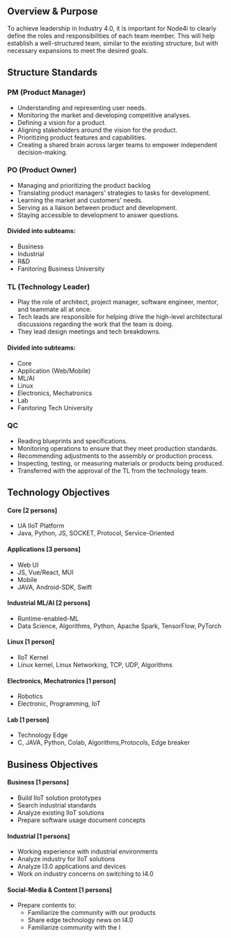 ## Overview & Purpose
To achieve leadership in Industry 4.0, it is important for Node4i to clearly define the roles and responsibilities of each team member. This will help establish a well-structured team, similar to the existing structure, but with necessary expansions to meet the desired goals.

## Structure Standards

### PM (Product Manager)
- Understanding and representing user needs.
- Monitoring the market and developing competitive analyses.
- Defining a vision for a product.
- Aligning stakeholders around the vision for the product. 
- Prioritizing product features and capabilities.
- Creating a shared brain across larger teams to empower independent decision-making.

### PO (Product Owner)
- Managing and prioritizing the product backlog
- Translating product managers' strategies to tasks for development.
- Learning the market and customers' needs.
- Serving as a liaison between product and development.
- Staying accessible to development to answer questions.

#### Divided into subteams:
- Business
- Industrial
- R&D
- Fanitoring Business University

### TL (Technology Leader)
- Play the role of architect, project manager, software engineer, mentor, and teammate all at once. 
- Tech leads are responsible for helping drive the high-level architectural discussions regarding the work that the team is doing. 
- They lead design meetings and tech breakdowns. 

#### Divided into subteams:
- Core
- Application (Web/Mobile)
- ML/AI
- Linux
- Electronics, Mechatronics
- Lab
- Fanitoring Tech University

### QC
- Reading blueprints and specifications. 
- Monitoring operations to ensure that they meet production standards. 
- Recommending adjustments to the assembly or production process. 
- Inspecting, testing, or measuring materials or products being produced. 
- Transferred with the approval of the TL from the technology team.

## Technology Objectives
#### Core [2 persons]
- UA IIoT Platform 
- Java, Python, JS, SOCKET, Protocol, Service-Oriented

#### Applications [3 persons]
- Web UI
- JS, Vue/React, MUI
- Mobile
- JAVA, Android-SDK, Swift

#### Industrial ML/AI [2 persons]
- Runtime-enabled-ML
- Data Science, Algorithms, Python, Apache Spark, TensorFlow, PyTorch

#### Linux [1 person]
- IIoT Kernel
- Linux kernel, Linux Networking, TCP, UDP, Algorithms

#### Electronics, Mechatronics [1 person]
- Robotics
- Electronic, Programming, IoT

#### Lab [1 person]
- Technology Edge
- C, JAVA, Python, Colab, Algorithms,Protocols, Edge breaker

## Business Objectives

#### Business [1 persons]
- Build IIoT solution prototypes
- Search industrial standards
- Analyze existing IIoT solutions
- Prepare software usage document concepts

#### Industrial [1 persons]
- Working experience with industrial environments
- Analyze industry for IIoT solutions
- Analyze I3.0 applications and devices
- Work on industry concerns on switching to I4.0

#### Social-Media & Content [1 persons]
- Prepare contents to:
  - Familiarize the community with our products
  - Share edge technology news on I4.0
  - Familiarize community with the I
